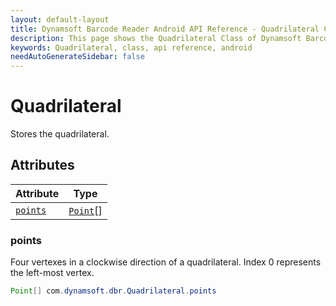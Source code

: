 ```yaml
---
layout: default-layout
title: Dynamsoft Barcode Reader Android API Reference - Quadrilateral Class
description: This page shows the Quadrilateral Class of Dynamsoft Barcode Reader for Android SDK.
keywords: Quadrilateral, class, api reference, android
needAutoGenerateSidebar: false
---
```



# Quadrilateral

Stores the quadrilateral. 

## Attributes
  
| Attribute | Type |
|---------- | ---- |
| [`points`](#points) | [`Point`](Point.md)[] |

### points

Four vertexes in a clockwise direction of a quadrilateral. Index 0 represents the left-most vertex. 

```java
Point[] com.dynamsoft.dbr.Quadrilateral.points
```



